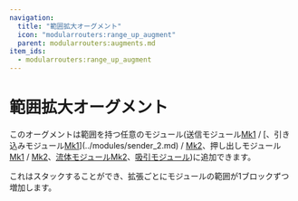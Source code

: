 ```yaml
---
navigation:
  title: "範囲拡大オーグメント"
  icon: "modularrouters:range_up_augment"
  parent: modularrouters:augments.md
item_ids:
  - modularrouters:range_up_augment
---
```


# 範囲拡大オーグメント

このオーグメントは範囲を持つ任意のモジュール(送信モジュール[Mk1](../modules/sender_1.md) / [、引き込みモジュール[Mk1](../modules/puller_1.md)](../modules/sender_2.md) / [Mk2](../modules/puller_2.md)、押し出しモジュール[Mk1](../modules/extruder_1.md) / [Mk2](../modules/extruder_2.md)、[流体モジュールMk2](../modules/fluid_2.md)、[吸引モジュール](../modules/vacuum.md))に追加できます。

これはスタックすることができ、拡張ごとにモジュールの範囲が1ブロックずつ増加します。



<Recipe id="modularrouters:range_up_augment" />

<Recipe id="modularrouters:range_up_from_down" />

